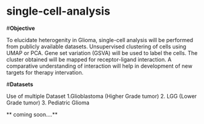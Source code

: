 # single-cell-analysis

#**Objective**

To elucidate heterogenity in Glioma, single-cell analysis will be performed from publicly available datasets. Unsupervised clustering of cells using UMAP or PCA. Gene set variation (GSVA) will be used to label the cells. The cluster obtained will be mapped for receptor-ligand interaction. A comparative understanding of interaction will help in development of new targets for therapy intervation. 

#**Datasets**

Use of multiple Dataset 1.Glioblastoma (Higher Grade tumor) 2. LGG (Lower Grade tumor) 3. Pediatric Glioma


**
coming soon....**

